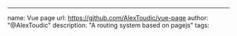 ---
name: Vue page
url: https://github.com/AlexToudic/vue-page
author: "@AlexToudic"
description: "A routing system based on pagejs"
tags:
